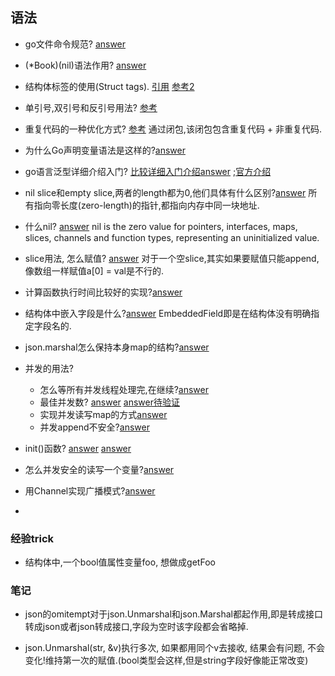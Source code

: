 ## 语法
- go文件命令规范? [answer](https://medium.com/@kdnotes/golang-naming-rules-and-conventions-8efeecd23b68)

- (*Book)(nil)语法作用? [answer](https://stackoverflow.com/questions/60443193/what-does-a-pair-of-round-brackets-syntax-expression-mean-in-go)

- 结构体标签的使用(Struct tags). [引用](https://www.digitalocean.com/community/tutorials/how-to-use-struct-tags-in-go)
 [参考2](https://stackoverflow.com/a/30889373/8714749)

- 单引号,双引号和反引号用法? [参考](https://golangbyexample.com/double-single-back-quotes-go/)

- 重复代码的一种优化方式? [参考](https://go.dev/doc/articles/wiki/#tmp_12)
通过闭包,该闭包包含重复代码 + 非重复代码.

- 为什么Go声明变量语法是这样的?[answer](https://go.dev/blog/declaration-syntax)

- go语言泛型详细介绍入门? [比较详细入门介绍answer](https://segmentfault.com/a/1190000041634906) ;[官方介绍](https://go.dev/blog/intro-generics)

- nil slice和empty slice,两者的length都为0,他们具体有什么区别?[answer](https://stackoverflow.com/questions/29164375/correct-way-to-initialize-empty-slice)
所有指向零长度(zero-length)的指针,都指向内存中同一块地址.

- 什么nil? [answer](https://stackoverflow.com/questions/35983118/what-does-nil-mean-in-golang#:~:text=nil%20in%20Go%20means%20a,means%20the%20value%20is%20uninitialized)
nil is the zero value for pointers, interfaces, maps, slices, channels and function types, representing an uninitialized value.

- slice用法, 怎么赋值? [answer](https://stackoverflow.com/questions/48700907/how-to-assign-a-value-to-the-empty-slice-after-the-declaration)
对于一个空slice,其实如果要赋值只能append, 像数组一样赋值a[0] = val是不行的.

- 计算函数执行时间比较好的实现?[answer](https://stackoverflow.com/a/45766707/8714749)

- 结构体中嵌入字段是什么?[answer](https://go.dev/ref/spec#Struct_types)
EmbeddedField即是在结构体没有明确指定字段名的.

- json.marshal怎么保持本身map的结构?[answer](https://stackoverflow.com/a/48301733/8714749)

- 并发的用法?
  - 怎么等所有并发线程处理完,在继续?[answer](https://stackoverflow.com/questions/18207772/how-to-wait-for-all-goroutines-to-finish-without-using-time-sleep)
  - 最佳并发数? [answer](https://stackoverflow.com/questions/25306073/always-have-x-number-of-goroutines-running-at-any-time)
      [answer待验证](https://stackoverflow.com/questions/44771078/most-efficient-number-of-goroutines-on-this-machine)
  - 实现并发读写map的方式[answer](https://gobyexample.com/mutexes)
  - 并发append不安全?[answer](https://stackoverflow.com/questions/44152988/append-not-thread-safe)
  
- init()函数? [answer](https://stackoverflow.com/a/24790378/8714749) [answer](https://stackoverflow.com/a/49831018/8714749)

- 怎么并发安全的读写一个变量?[answer](https://stackoverflow.com/a/52882045/8714749)

- 用Channel实现广播模式?[answer](https://stackoverflow.com/a/49877632/8714749)

- 

### 经验trick
- 结构体中,一个bool值属性变量foo, 想做成getFoo


### 笔记
- json的omitempt对于json.Unmarshal和json.Marshal都起作用,即是转成接口转成json或者json转成接口,字段为空时该字段都会省略掉.

- json.Unmarshal(str, &v)执行多次, 如果都用同个v去接收, 结果会有问题, 不会变化!维持第一次的赋值.(bool类型会这样,但是string字段好像能正常改变)